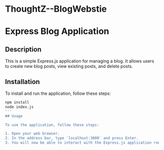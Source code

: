 # ThoughtZ--BlogWebstie
# Express Blog Application

## Description
This is a simple Express.js application for managing a blog. It allows users to create new blog posts, view existing posts, and delete posts.

## Installation
To install and run the application, follow these steps:
```bash
npm install
node index.js
'''
## Usage

To use the application, follow these steps:

1. Open your web browser.
2. In the address bar, type `localhost:3000` and press Enter.
3. You will now be able to interact with the Express.js application running on your local server.


